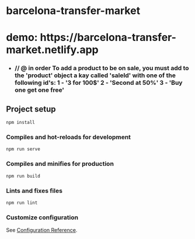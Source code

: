 # barcelona-transfer-market

   <h1>demo: https://barcelona-transfer-market.netlify.app </h1>
 
   <ul>
         <li>
          <h3>// @ in order To add a product to be on sale,
 you must add to the 'product' object a kay called 'saleId' with one of the following id's:
 1 - '3 for 100$'
 2 - 'Second at 50%'
 3 - 'Buy one get one free' </h3>
        </li>
   </ul>     

## Project setup
```
npm install
```

### Compiles and hot-reloads for development
```
npm run serve
```

### Compiles and minifies for production
```
npm run build
```

### Lints and fixes files
```
npm run lint
```

### Customize configuration
See [Configuration Reference](https://cli.vuejs.org/config/).
